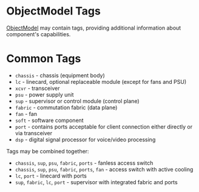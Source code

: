 # ObjectModel Tags

[ObjectModel](index.md) may contain tags, providing additional
information about component's capabilities.

# Common Tags

- `chassis` - chassis (equipment body)
- `lc` - linecard, optional replaceable module (except for fans and PSU)
- `xcvr` - transceiver
- `psu` - power supply unit
- `sup` - supervisor or control module (control plane)
- `fabric` - commutation fabric (data plane)
- `fan` - fan
- `soft` - software component
- `port` - contains ports acceptable for client connection either directly or via transceiver
- `dsp` - digital signal processor for voice/video processing

Tags may be combined together:

- `chassis`, `sup`, `psu`, `fabric`, `ports` - fanless access switch
- `chassis`, `sup`, `psu`, `fabric`, `ports`, `fan` - access switch with active cooling
- `lc`, `port` - linecard with ports
- `sup`, `fabric`, `lc`, `port` - supervisor with integrated fabric and ports
